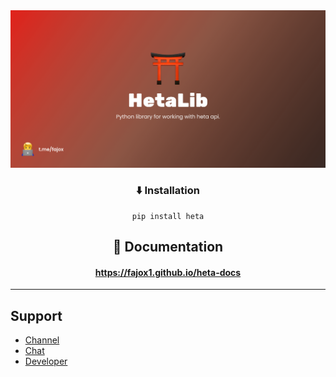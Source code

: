 <div align=center>

<img src="https://github.com/FajoX1/heta/raw/main/banner.png">

### ⬇️ Installation
<pre><code>pip install heta</code></pre>

## 📁 Documentation
#### https://fajox1.github.io/heta-docs

<hr>
</div>

## Support

- <a href="https://t.me/heta_lib">Channel</a><br>
- <a href="https://t.me/HetaLibChat">Chat</a><br>
- <a href="https://t.me/vecax">Developer</a>
